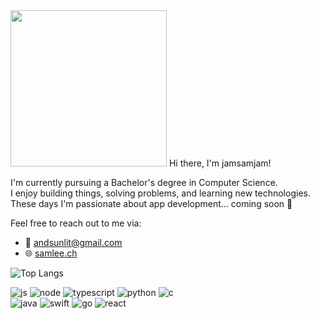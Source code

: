 <img src="https://media2.giphy.com/media/v1.Y2lkPTc5MGI3NjExMWtsbHdkeXlndGNsMng2a2hscG9uMXFpbzNlc2M3ZDJyYXp4NWJ5NyZlcD12MV9pbnRlcm5hbF9naWZfYnlfaWQmY3Q9Zw/7NoNw4pMNTvgc/giphy.gif" width="250"/>
Hi there, I'm jamsamjam!

I'm currently pursuing a Bachelor's degree in Computer Science.  
I enjoy building things, solving problems, and learning new technologies.  
These days I'm passionate about app development... coming soon 👀

Feel free to reach out to me via:

- 📧 andsunlit@gmail.com 
- 🌐 [samlee.ch](https://samlee.ch)  

![Top Langs](https://github-readme-stats.vercel.app/api/top-langs/?username=jamsamjam&layout=compact)

![js](https://img.shields.io/badge/JavaScript-F7DF1E?style=for-the-badge&logo=JavaScript&logoColor=white)
![node](https://img.shields.io/badge/Node.js-43853D?style=for-the-badge&logo=node.js&logoColor=white)
![typescript](https://img.shields.io/badge/TypeScript-007ACC?style=for-the-badge&logo=typescript&logoColor=white)
![python](https://img.shields.io/badge/Python-14354C?style=for-the-badge&logo=python&logoColor=white)
![c](https://img.shields.io/badge/C-00599C?style=for-the-badge&logo=c&logoColor=white)  
![java](https://img.shields.io/badge/Java-ED8B00?style=for-the-badge&logo=openjdk&logoColor=white)
![swift](https://img.shields.io/badge/Swift-FA7343?style=for-the-badge&logo=swift&logoColor=white)
![go](https://img.shields.io/badge/Go-00ADD8?style=for-the-badge&logo=go&logoColor=white)
![react](https://img.shields.io/badge/React-20232A?style=for-the-badge&logo=react&logoColor=61DAFB)

